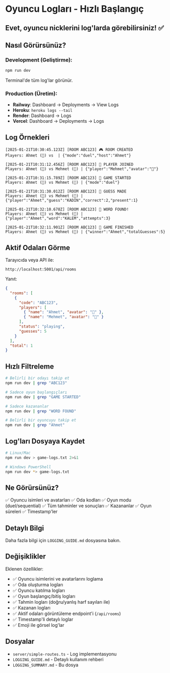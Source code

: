 # Oyuncu Logları - Hızlı Başlangıç

## Evet, oyuncu nicklerini log'larda görebilirsiniz! ✅

## Nasıl Görürsünüz?

### Development (Geliştirme):
```bash
npm run dev
```
Terminal'de tüm log'lar görünür.

### Production (Üretim):
- **Railway**: Dashboard → Deployments → View Logs
- **Heroku**: `heroku logs --tail`
- **Render**: Dashboard → Logs
- **Vercel**: Dashboard → Deployments → Logs

## Log Örnekleri

```
[2025-01-21T10:30:45.123Z] [ROOM ABC123] 🎮 ROOM CREATED
Players: Ahmet (🦊) vs  | {"mode":"duel","host":"Ahmet"}

[2025-01-21T10:31:12.456Z] [ROOM ABC123] 👥 PLAYER JOINED
Players: Ahmet (🦊) vs Mehmet (🐻) | {"player":"Mehmet","avatar":"🐻"}

[2025-01-21T10:31:15.789Z] [ROOM ABC123] 🎯 GAME STARTED
Players: Ahmet (🦊) vs Mehmet (🐻) | {"mode":"duel"}

[2025-01-21T10:31:30.012Z] [ROOM ABC123] 💭 GUESS MADE
Players: Ahmet (🦊) vs Mehmet (🐻) | {"player":"Ahmet","guess":"KADIN","correct":2,"present":1}

[2025-01-21T10:32:10.678Z] [ROOM ABC123] 🎉 WORD FOUND!
Players: Ahmet (🦊) vs Mehmet (🐻) | {"player":"Ahmet","word":"KALEM","attempts":3}

[2025-01-21T10:32:11.901Z] [ROOM ABC123] 🏁 GAME FINISHED
Players: Ahmet (🦊) vs Mehmet (🐻) | {"winner":"Ahmet","totalGuesses":5}
```

## Aktif Odaları Görme

Tarayıcıda veya API ile:
```
http://localhost:5001/api/rooms
```

Yanıt:
```json
{
  "rooms": [
    {
      "code": "ABC123",
      "players": [
        { "name": "Ahmet", "avatar": "🦊" },
        { "name": "Mehmet", "avatar": "🐻" }
      ],
      "status": "playing",
      "guesses": 5
    }
  ],
  "total": 1
}
```

## Hızlı Filtreleme

```bash
# Belirli bir odayı takip et
npm run dev | grep "ABC123"

# Sadece oyun başlangıçları
npm run dev | grep "GAME STARTED"

# Sadece kazananlar
npm run dev | grep "WORD FOUND"

# Belirli bir oyuncuyu takip et
npm run dev | grep "Ahmet"
```

## Log'ları Dosyaya Kaydet

```bash
# Linux/Mac
npm run dev > game-logs.txt 2>&1

# Windows PowerShell
npm run dev *> game-logs.txt
```

## Ne Görürsünüz?

✅ Oyuncu isimleri ve avatarları
✅ Oda kodları
✅ Oyun modu (duel/sequential)
✅ Tüm tahminler ve sonuçları
✅ Kazananlar
✅ Oyun süreleri
✅ Timestamp'ler

## Detaylı Bilgi

Daha fazla bilgi için `LOGGING_GUIDE.md` dosyasına bakın.

## Değişiklikler

Eklenen özellikler:
- ✅ Oyuncu isimlerini ve avatarlarını loglama
- ✅ Oda oluşturma logları
- ✅ Oyuncu katılma logları
- ✅ Oyun başlangıç/bitiş logları
- ✅ Tahmin logları (doğru/yanlış harf sayıları ile)
- ✅ Kazanan logları
- ✅ Aktif odaları görüntüleme endpoint'i (`/api/rooms`)
- ✅ Timestamp'li detaylı loglar
- ✅ Emoji ile görsel log'lar

## Dosyalar

- `server/simple-routes.ts` - Log implementasyonu
- `LOGGING_GUIDE.md` - Detaylı kullanım rehberi
- `LOGGING_SUMMARY.md` - Bu dosya
